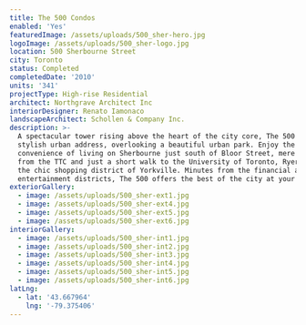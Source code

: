 ```yaml
---
title: The 500 Condos
enabled: 'Yes'
featuredImage: /assets/uploads/500_sher-hero.jpg
logoImage: /assets/uploads/500_sher-logo.jpg
location: 500 Sherbourne Street
city: Toronto
status: Completed
completedDate: '2010'
units: '341'
projectType: High-rise Residential
architect: Northgrave Architect Inc
interiorDesigner: Renato Iamonaco
landscapeArchitect: Schollen & Company Inc.
description: >-
  A spectacular tower rising above the heart of the city core, The 500 is a
  stylish urban address, overlooking a beautiful urban park. Enjoy the
  convenience of living on Sherbourne just south of Bloor Street, mere steps
  from the TTC and just a short walk to the University of Toronto, Ryerson and
  the chic shopping district of Yorkville. Minutes from the financial and
  entertainment districts, The 500 offers the best of the city at your doorstep.
exteriorGallery:
  - image: /assets/uploads/500_sher-ext1.jpg
  - image: /assets/uploads/500_sher-ext4.jpg
  - image: /assets/uploads/500_sher-ext5.jpg
  - image: /assets/uploads/500_sher-ext6.jpg
interiorGallery:
  - image: /assets/uploads/500_sher-int1.jpg
  - image: /assets/uploads/500_sher-int2.jpg
  - image: /assets/uploads/500_sher-int3.jpg
  - image: /assets/uploads/500_sher-int4.jpg
  - image: /assets/uploads/500_sher-int5.jpg
  - image: /assets/uploads/500_sher-int6.jpg
latLng:
  - lat: '43.667964'
    lng: '-79.375406'
---
```


